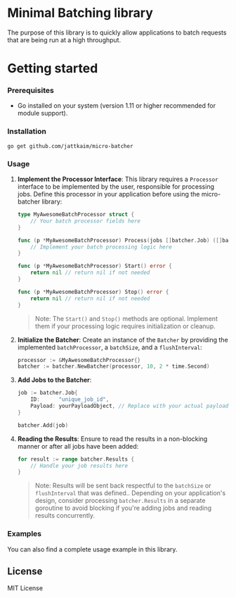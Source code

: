 # Minimal Batching library
The purpose of this library is to quickly allow applications to batch requests that are being run at a high throughput.

# Getting started

### Prerequisites
- Go installed on your system (version 1.11 or higher recommended for module support).

### Installation
```
go get github.com/jattkaim/micro-batcher
```

### Usage

1. **Implement the Processor Interface**: This library requires a `Processor` interface to be implemented by the user, responsible for processing jobs. Define this processor in your application before using the micro-batcher library:

    ```go
    type MyAwesomeBatchProcessor struct {
        // Your batch processor fields here
    }

    func (p *MyAwesomeBatchProcessor) Process(jobs []batcher.Job) ([]batcher.JobResult, error) {
        // Implement your batch processing logic here
    }
	
    func (p *MyAwesomeBatchProcessor) Start() error {
        return nil // return nil if not needed
    }

    func (p *MyAwesomeBatchProcessor) Stop() error {
        return nil // return nil if not needed
    }
    ```

   > Note: The `Start()` and `Stop()` methods are optional. Implement them if your processing logic requires initialization or cleanup.


2. **Initialize the Batcher**: Create an instance of the `Batcher` by providing the implemented `batchProcessor`, a `batchSize`, and a `flushInterval`:

    ```go
    processor := &MyAwesomeBatchProcessor{}
    batcher := batcher.NewBatcher(processor, 10, 2 * time.Second)
    ```


3. **Add Jobs to the Batcher**:

    ```go
    job := batcher.Job{
        ID:      "unique_job_id",
        Payload: yourPayloadObject, // Replace with your actual payload
    }

    batcher.Add(job)
    ```


4. **Reading the Results**: Ensure to read the results in a non-blocking manner or after all jobs have been added:

    ```go
    for result := range batcher.Results {
        // Handle your job results here
    }
    ```

   > Note: Results will be sent back respectful to the `batchSize` or `flushInterval` that was defined.. Depending on your application's design, consider processing `batcher.Results` in a separate goroutine to avoid blocking if you're adding jobs and reading results concurrently.



### Examples

You can also find a complete usage example in this library.


## License
MIT License

